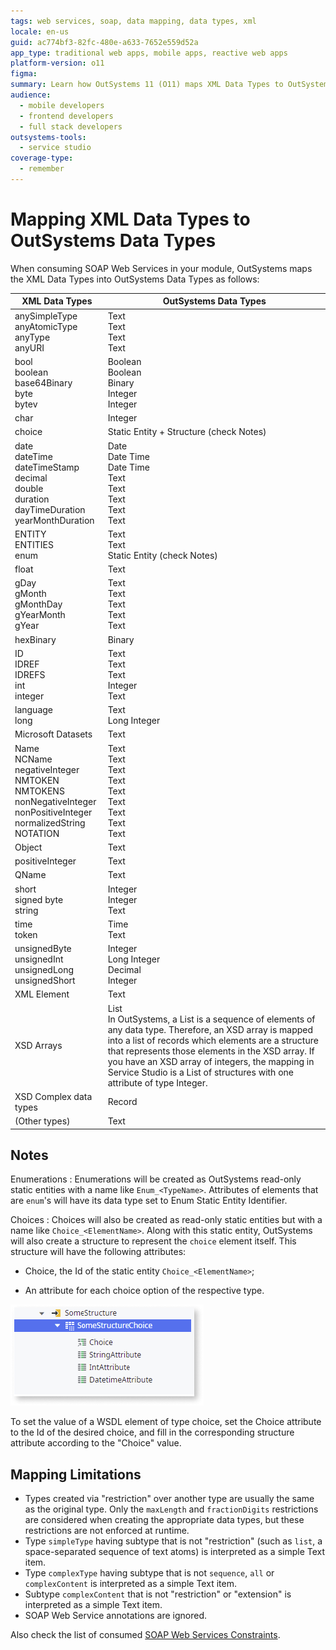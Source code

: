```yaml
---
tags: web services, soap, data mapping, data types, xml
locale: en-us
guid: ac774bf3-82fc-480e-a633-7652e559d52a
app_type: traditional web apps, mobile apps, reactive web apps
platform-version: o11
figma:
summary: Learn how OutSystems 11 (O11) maps XML Data Types to OutSystems Data Types for SOAP Web Services integration.
audience:
  - mobile developers
  - frontend developers
  - full stack developers
outsystems-tools:
  - service studio
coverage-type:
  - remember
---
```


# Mapping XML Data Types to OutSystems Data Types

When consuming SOAP Web Services in your module, OutSystems maps the XML Data Types into OutSystems Data Types as follows:

| XML Data Types  |  OutSystems Data Types |
| ---|--- |
| anySimpleType <br/>anyAtomicType <br/>anyType <br/>anyURI  |  Text <br/>Text <br/>Text <br/>Text |
| bool <br/>boolean <br/>base64Binary <br/>byte <br/>bytev  |  Boolean <br/>Boolean <br/>Binary <br/>Integer <br/>Integer |
| char  |  Integer |
| choice  |  Static Entity + Structure (check Notes) |
| date <br/>dateTime <br/>dateTimeStamp <br/>decimal <br/>double <br/>duration <br/>dayTimeDuration <br/>yearMonthDuration  |  Date <br/>Date Time <br/>Date Time <br/>Text <br/>Text <br/>Text <br/>Text <br/>Text |
| ENTITY <br/>ENTITIES <br/>enum  |  Text <br/>Text <br/>Static Entity (check Notes) |
| float  |  Text |
| gDay <br/>gMonth <br/>gMonthDay <br/>gYearMonth <br/>gYear  |  Text <br/>Text <br/>Text <br/>Text <br/>Text |
| hexBinary  |  Binary |
| ID <br/>IDREF <br/>IDREFS <br/>int <br/>integer  |  Text <br/>Text <br/>Text <br/>Integer <br/>Text |
| language <br/>long  |  Text <br/>Long Integer |
| Microsoft Datasets  |  Text |
| Name <br/>NCName <br/>negativeInteger <br/>NMTOKEN <br/>NMTOKENS <br/>nonNegativeInteger <br/>nonPositiveInteger <br/>normalizedString <br/>NOTATION  |  Text <br/>Text <br/>Text <br/>Text <br/>Text <br/>Text <br/>Text <br/>Text <br/>Text |
| Object  |  Text |
| positiveInteger  |  Text |
| QName  |  Text |
| short <br/>signed byte <br/>string  |  Integer <br/>Integer <br/>Text |
| time <br/>token  |  Time <br/>Text |
| unsignedByte <br/>unsignedInt <br/>unsignedLong <br/>unsignedShort  |  Integer <br/>Long Integer <br/>Decimal <br/>Integer |
| XML Element  |  Text |
| XSD Arrays  |  List <br/>In OutSystems, a List is a sequence of elements of any data type. Therefore, an XSD array is mapped into a list of records which elements are a structure that represents those elements in the XSD array. If you have an XSD array of integers, the mapping in Service Studio is a List of structures with one attribute of type Integer. |
| XSD Complex data types  |  Record |
| (Other types)  |  Text |

## Notes

Enumerations
:   Enumerations will be created as OutSystems read-only static entities with a name like  `Enum_<TypeName>`.  Attributes of elements that are `enum`'s will have its data type set to Enum Static Entity Identifier.

Choices
:   Choices will also be created as read-only static entities but with a name like `Choice_<ElementName>`.
Along with this static entity, OutSystems will also create a structure to represent the `choice` element itself. This structure will have the following attributes:

* Choice, the Id of the static entity `Choice_<ElementName>`;

* An attribute for each choice option of the respective type.

![Screenshot showing the SOAP choice structure mapping in OutSystems Service Studio](images/soap-choice-structure-ss.png "SOAP Choice Structure in Service Studio")

To set the value of a WSDL element of type choice, set the Choice attribute to the Id of the desired choice, and fill in the corresponding structure attribute according to the "Choice" value.

## Mapping Limitations

* Types created via "restriction" over another type are usually the same as the original type. Only the `maxLength` and `fractionDigits` restrictions are considered when creating the appropriate data types, but these restrictions are not enforced at runtime.
* Type `simpleType` having subtype that is not "restriction" (such as `list`, a space-separated sequence of text atoms) is interpreted as a simple Text item.
* Type `complexType` having subtype that is not `sequence`, `all` or `complexContent` is interpreted as a simple Text item.
* Subtype `complexContent` that is not "restriction" or "extension" is interpreted as a simple Text item.
* SOAP Web Service annotations are ignored.

Also check the list of consumed [SOAP Web Services Constraints](<consumed-soap-constraints.md>).
